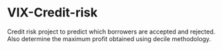 # VIX-Credit-risk

Credit risk project to predict which borrowers are accepted and rejected. Also determine the maximum profit obtained using decile methodology.
